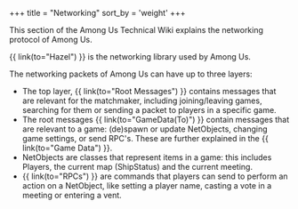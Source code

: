 +++
title = "Networking"
sort_by = 'weight'
+++

This section of the Among Us Technical Wiki explains the networking protocol of Among Us.

{{ link(to="Hazel") }} is the networking library used by Among Us.

The networking packets of Among Us can have up to three layers:

- The top layer, {{ link(to="Root Messages") }} contains messages that are relevant for the matchmaker, including joining/leaving games, searching for them or sending a packet to players in a specific game.
- The root messages {{ link(to="GameData(To)") }} contain messages that are relevant to a game: (de)spawn or update NetObjects, changing game settings, or send RPC's. These are further explained in the {{ link(to="Game Data") }}.
- NetObjects are classes that represent items in a game: this includes Players, the current map (ShipStatus) and the current meeting.
- {{ link(to="RPCs") }} are commands that players can send to perform an action on a NetObject, like setting a player name, casting a vote in a meeting or entering a vent.
